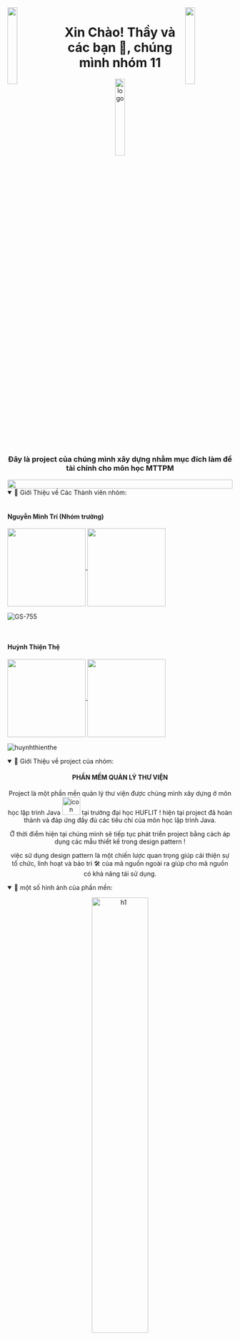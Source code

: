 <img align="left" src="https://user-images.githubusercontent.com/65187002/144930161-2f783401-8d27-4fdf-a2f7-cc0ba32f1f1f.gif" width="21%" style="display:inline;">
<img align="right" src="https://user-images.githubusercontent.com/65187002/144930161-2f783401-8d27-4fdf-a2f7-cc0ba32f1f1f.gif" width="21%" style="display:inline;">

<h1 align="center">Xin Chào! Thầy và các bạn 👋, chúng mình nhóm 11</h1>
<p align="center">
    <img src="https://github.com/huynhthienthe/n16_qltv_v1/assets/104338354/f024fe1c-b546-441c-aaac-6cb07dfcfbe2" alt="logo" width="21%">
</p>
<h3 align="center">Đây là project của chúng mình xây dựng nhằm mục đích làm đề tài chính cho môn học MTTPM </h3>
<img src="https://i.imgur.com/dBaSKWF.gif" height="20" width="100%">
<details open="" align="left">
  <summary>
    📔 Giới Thiệu về Các Thành viên nhóm:
  </summary>
  <br>
    <h4>Nguyễn Minh Trí (Nhóm trưởng)</h4>
  <p align="left">
    <a href="git@github.com:GS-755">
      <img align="center"  height="175px" src="https://github-readme-stats.vercel.app/api?username=GS-755&show_icons=true&hide_border=true&title_color=94b4a4&amp&icon_color=FFFFFF&amp&text_color=FFFFFF&amp&bg_color=000000&count_private=true&include_all_commits=true"/>
    </a>
    <a href="git@github.com:GS-755">
      <img align="center" height="175px"  src="https://github-readme-stats.vercel.app/api/top-langs/?username=GS-755&text_color=FFFFFF&bg_color=000000&title_color=94b4a4&langs_count=15&layout=compact&hide_border=true" />
    </a>
  </p>
  <p align="left"><img align="center" src="https://github-readme-streak-stats.herokuapp.com/?user=GS-755&text_color=FFFFFF&bg_color=000000&title_color=94b4a4&langs_count=15&layout=compact&hide_border=true" alt="GS-755" /></p>
      <br>
    <h4>Huỳnh Thiện Thệ</h4>
  <p align="left">
    <a href="git@github.com:huynhthienthe">
      <img align="center"  height="175px" src="https://github-readme-stats.vercel.app/api?username=huynhthienthe&show_icons=true&hide_border=true&title_color=94b4a4&amp&icon_color=FFFFFF&amp&text_color=FFFFFF&amp&bg_color=000000&count_private=true&include_all_commits=true"/>
    </a>
    <a href="git@github.com:huynhthienthe">
      <img align="center" height="175px"  src="https://github-readme-stats.vercel.app/api/top-langs/?username=huynhthienthe&text_color=FFFFFF&bg_color=000000&title_color=94b4a4&langs_count=15&layout=compact&hide_border=true" />
    </a>
  </p>
  <p align="left"><img align="center" src="https://github-readme-streak-stats.herokuapp.com/?user=huynhthienthe&text_color=FFFFFF&bg_color=000000&title_color=94b4a4&langs_count=15&layout=compact&hide_border=true" alt="huynhthienthe" /></p>
</details>
<details open="" align="left">
  <summary>
    📔  Giới Thiệu về project của nhóm:
  </summary>
      <h4 align="center">PHẦN MỀM QUẢN LÝ THƯ VIỆN</h4>
<div align="center">
<p align="center">Project là một phần mền quản lý thư viện được chúng mình xây dựng ở môn học lập trình Java 
  <img src="https://techstack-generator.vercel.app/java-icon.svg" alt="icon" width="40" height="40" /> tại trường đại học HUFLIT ! 
  hiện tại project đã hoàn thành và đáp ứng đầy đủ các tiêu chí của môn học lập trình Java.
</p>
  <p>
  Ở thời điểm hiện tại chúng mình sẽ tiếp tục phát triển project bằng cách áp dụng các mẫu thiết kế trong design pattern !
  </p>
    <p>
  việc sử dụng design pattern là một chiến lược quan trọng giúp cải thiện sự tổ chức, 
  linh hoạt và bảo trì 🛠️ của mã nguồn ngoài ra giúp cho mã nguồn có khả năng tái sử dụng.
  </p>
</details>
    <details open="" align="left">
  <summary>
    📔  một số hình ảnh của phần mền:
  </summary>
</p>
        <p align="center">
    <img src="![Screenshot 2024-02-05 134609](https://github.com/huynhthienthe/n16_qltv_v1/assets/104338354/6dcdde0a-169d-4184-b784-658b671ac5b0)" alt="h1" width="50%">
</p>
        <p align="center">
    <img src="![Screenshot 2024-02-05 134633](https://github.com/huynhthienthe/n16_qltv_v1/assets/104338354/fd79469f-f41e-4a26-bc25-c8b4001d8906)" alt="h2" width="21%">
</p>
        <p align="center">
    <img src="![Screenshot 2024-02-05 134727](https://github.com/huynhthienthe/n16_qltv_v1/assets/104338354/c6aeb0e5-bf2c-4e6c-ba41-7bc7e6df1bca)" alt="h3" width="21%">
</p>
        <p align="center">
    <img src="![Screenshot 2024-02-05 134815](https://github.com/huynhthienthe/n16_qltv_v1/assets/104338354/7b34f6fd-a1ed-4058-8d7d-4aa7814e62ce)" alt="h4" width="21%">
</p>
        <p align="center">
    <img src="![Screenshot 2024-02-05 134845](https://github.com/huynhthienthe/n16_qltv_v1/assets/104338354/b8ff8852-8e63-4668-b30d-1348e9a2ea21)" alt="h5" width="21%">
</p>
</details>
<details open="" align="left">
  <summary>
    📔  Cách cài đặt phần mềm:
  </summary>
<br>
  B1: Bạn hãy clone project về máy ! đảm bảo rằng bạn đã có git trước đó hoặc bạn có thể tải file zip của project và giải nén nó.
<br><br>
  B2: hãy tải xampp về máy nếu bạn gặp khó khăn với việc tải về hãy xem video hướng dẫn này hi vọng nó có ích cho bạn!
<br><br>
  [![Watch the video](https://i.stack.imgur.com/Vp2cE.png)](https://youtu.be/0Zay4yjYxJc?si=KQeZBQTwjQXAs1p7)
<br><br>
  B3: hãy chạy xampp của bạn:
  <br><br>
  ![image](https://github.com/huynhthienthe/n16_qltv_v1/assets/104338354/35d52312-387c-46ee-82ff-7f47c1d9c562)

</details>


    <details open="" align="left">
  <summary>
    📔  Các tính năng của phền mền:
  </summary>
        <h4>sẻ cập nhật trong thời gian sớm nhất !</h4>
    </details>



